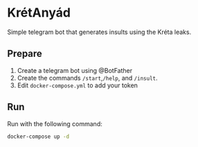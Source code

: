# KrétAnyád
Simple telegram bot that generates insults using the Kréta leaks.

## Prepare
1. Create a telegram bot using @BotFather
2. Create the commands `/start`,`/help`, and `/insult`.
3. Edit `docker-compose.yml` to add your token

## Run
Run with the following command:
```bash
docker-compose up -d
```